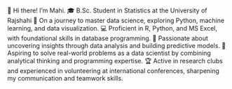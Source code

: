 👋 Hi there! I’m Mahi.
🎓 B.Sc. Student in Statistics at the University of Rajshahi
🌱 On a journey to master data science, exploring Python, machine learning, and data visualization.
💻 Proficient in R, Python, and MS Excel, with foundational skills in database programming.
🧪 Passionate about uncovering insights through data analysis and building predictive models.
🚀 Aspiring to solve real-world problems as a data scientist by combining analytical thinking and programming expertise.
🏆 Active in research clubs and experienced in volunteering at international conferences, sharpening my communication and teamwork skills.
